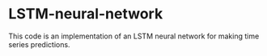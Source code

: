 # LSTM-neural-network
This code is an implementation of an LSTM neural network for making time series predictions.
